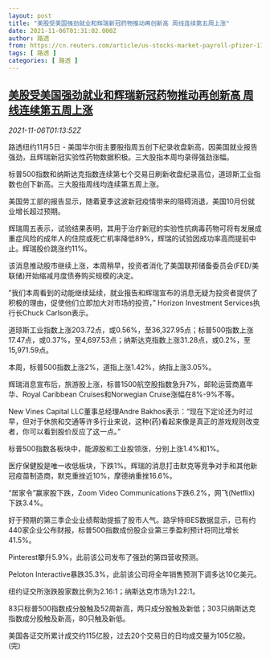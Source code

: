 ```yaml
---
layout: post
title: "美股受美国强劲就业和辉瑞新冠药物推动再创新高 周线连续第五周上涨"
date: 2021-11-06T01:31:02.000Z
author: 路透
from: https://cn.reuters.com/article/us-stocks-market-payroll-pfizer-1106-idCNKBS2HR010
tags: [ 路透 ]
categories: [ 路透 ]
---
```

<!--1636162262000-->
[美股受美国强劲就业和辉瑞新冠药物推动再创新高 周线连续第五周上涨](https://cn.reuters.com/article/us-stocks-market-payroll-pfizer-1106-idCNKBS2HR010)
------

<div>
<div><i>2021-11-06T01:13:52Z</i></div><p>路透纽约11月5日 - 美国华尔街主要股指周五创下纪录收盘新高，因美国就业报告强劲，且辉瑞新冠实验性药物数据积极。三大股指本周均录得强劲涨幅。</p><p>标普500指数和纳斯达克指数连续第七个交易日刷新收盘纪录高位，道琼斯工业指数也创下新高。三大股指周线均连续第五周上涨。</p><p>美国劳工部的报告显示，随着夏季这波新冠疫情带来的阻碍消退，美国10月份就业增长超过预期。</p><p>辉瑞周五表示，试验结果表明，其用于治疗新冠的实验性抗病毒药物可将有发展成重症风险的成年人的住院或死亡机率降低89%，辉瑞的试验因成功率高而提前中止。辉瑞股价跳涨约11%。</p><p>该消息推动股市继续上涨，本周稍早，投资者消化了美国联邦储备委员会(FED/美联储)开始缩减月度债券购买规模的决定。</p><p>”我们本周看到的动能继续延续，就业报告和辉瑞宣布的消息无疑为投资者提供了积极的理由，促使他们立即加大对市场的投资，” Horizon Investment Services执行长Chuck Carlson表示。</p><p>道琼斯工业指数上涨203.72点，或0.56%，至36,327.95点；标普500指数上涨17.47点，或0.37%，至4,697.53点；纳斯达克指数上涨31.28点，或0.2%，至15,971.59点。</p><p>本周，标普500指数上涨2%，道指上涨1.42%，纳指上涨3.05%。</p><p>辉瑞消息宣布后，旅游股上涨，标普1500航空股指数急升7%，邮轮运营商嘉年华、Royal Caribbean Cruises和Norwegian Cruise涨幅在8%-9%不等。</p><p>New Vines Capital LLC董事总经理Andre Bakhos表示：“现在下定论还为时过早，但对于休旅和交通等许多行业来说，这种(药)看起来像是真正的游戏规则改变者，你可以看到股价反应了这一点。”</p><p>标普500指数各板块中，能源股和工业股领涨，分别上涨1.4%和1%。</p><p>医疗保健股是唯一收低板块，下跌1%。辉瑞的消息打击默克等竞争对手和其他新冠疫苗制造商，默克重挫近10%，摩德纳重挫16.6%。</p><p>“居家令”赢家股下跌，Zoom Video Communications下跌6.2%，网飞(Netflix)下跌3.4%。</p><p>好于预期的第三季企业业绩帮助提振了股市人气。路孚特IBES数据显示，已有约440家企业公布财报，标普500指数成份股企业第三季盈利预计将同比增长41.5%。</p><p>Pinterest攀升5.9%，此前该公司发布了强劲的第四营收预测。</p><p>Peloton Interactive暴跌35.3%，此前该公司将全年销售预测下调多达10亿美元。</p><p>纽约证交所涨跌股家数比例为2.16:1；纳斯达克市场为1.22:1。</p><p>83只标普500指数成分股触及52周新高，两只成分股触及新低；303只纳斯达克指数成分股触及新高，80只触及新低。</p><p>美国各证交所累计成交约115亿股，过去20个交易日的日均成交量为105亿股。(完)</p>
</div>
